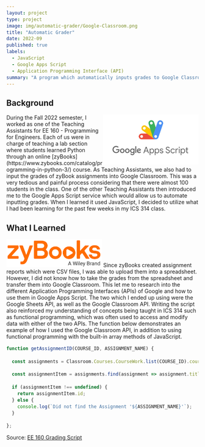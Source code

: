 ```yaml
---
layout: project
type: project
image: img/automatic-grader/Google-Classroom.png
title: "Automatic Grader"
date: 2022-09
published: true
labels:
  - JavaScript
  - Google Apps Script
  - Application Programming Interface (API)
summary: "A program which automatically inputs grades to Google Classroom."
---
```


## Background 
<img width="250px" class="img-thumbnail" src="../img/automatic-grader/GAS.png" style="float:right;">
During the Fall 2022 semester, I worked as one of the Teaching Assistants for EE 160 - Programming for Engineers. Each of us were in charge of teaching a lab section where students learned Python through an online [zyBooks](https://www.zybooks.com/catalog/programming-in-python-3/) course. As Teaching Assistants, we also had to input the grades of zyBook assignments into Google Classroom. This was a very tedious and painful process considering that there were almost 100 students in the class. One of the other Teaching Assistants then introduced me to the Google Apps Script service which would allow us to automate inputting grades. When I learned it used JavaScript, I decided to utilize what I had been learning for the past few weeks in my ICS 314 class.


## What I Learned
<img width="250px" class="rounded float-start pe-4" src="../img/automatic-grader/zyBooks.png">
Since zyBooks created assignment reports which were CSV files, I was able to upload them into a spreadsheet. However, I did not know how to take the grades from the spreadsheet and transfer them into Google Classroom. This let me to research into the different Application Programming Interfaces (APIs) of Google and how to use them in Google Apps Script. The two which I ended up using were the Google Sheets API, as well as the Google Classroom API. Writing the script also reinforced my understanding of concepts being taught in ICS 314 such as functional programming, which was often used to access and modify data with either of the two APIs. The function below demonstrates an example of how I used the Google Classroom API, in addition to using functional programming with the built-in array methods of JavaScript.

```javascript
function getAssignmentID(COURSE_ID, ASSIGNMENT_NAME) {

  const assignments = Classroom.Courses.CourseWork.list(COURSE_ID).courseWork;

  const assignmentItem = assignments.find(assignment => assignment.title === ASSIGNMENT_NAME);

  if (assignmentItem !== undefined) {
    return assignmentItem.id;
  } else {
    console.log(`Did not find the Assignment '${ASSIGNMENT_NAME}'`);
  }

};
```

Source: [EE 160 Grading Script](https://script.google.com/d/1AvZ8lDavanu9NaFii6yyoyNH4mckSeCE12NVNav8phw69AmsxB9DtNGD/edit?usp=sharing)